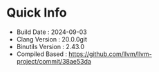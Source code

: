 # Quick Info
* Build Date : 2024-09-03
* Clang Version : 20.0.0git
* Binutils Version : 2.43.0
* Compiled Based : https://github.com/llvm/llvm-project/commit/38ae53da
